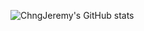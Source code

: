 ![ChngJeremy's GitHub stats](https://github-readme-stats.vercel.app/api?username=ChngJeremy&show_icons=true&theme=radical&count_private=true)
